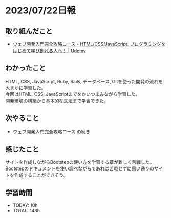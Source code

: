 # 2023/07/22日報
## 取り組んだこと
- [ウェブ開発入門完全攻略コース \- HTML/CSS/JavaScript\. プログラミングをはじめて学び創れる人へ！ \| Udemy](https://www.udemy.com/course/web-application-development/)

## わかったこと
HTML, CSS, JavaScript, Ruby, Rails, データベース, Gitを使った開発の流れを大まかに学習した。  
今回はHTML, CSS, JavaScriptまでをかいつまみながら学習した。  
開発環境の構築から基本的な文法まで学習できた。  

## 次やること
- ウェブ開発入門完全攻略コース の続き

## 感じたこと
サイトを作成しながらBootstepの使い方を学習する章が難しく苦戦した。  
Bootstepのドキュメントを使い調べながらであれば苦戦せずに思い通りのサイトを作成することができそう。  

## 学習時間
- TODAY: 10h
- TOTAL: 143h

